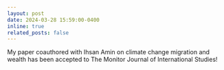 ```yaml
---
layout: post
date: 2024-03-28 15:59:00-0400
inline: true
related_posts: false
---
```


My paper coauthored with Ihsan Amin on climate change migration and wealth has been accepted to The Monitor Journal of International Studies!
